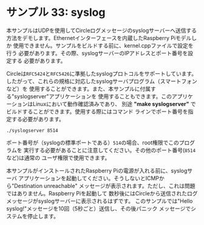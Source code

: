 # サンプル 33: syslog

本サンプルはUDPを使用してCircleログメッセージのsyslogサーバーへ送信する
方法をデモします。Ethernetインターフェースを内蔵したRaspberry Piモデルしか
使用できません。サンプルをビルドする前に、kernel.cppファイルで設定を行う
必要があります。その際、syslogサーバーのIPアドレスとポート番号を設定する
必要があります。

Circleは`RFC5424`と`RFC5426`に準拠したsyslogプロトコルをサポートしています。
したがって、これらの規格に対応したsyslogサーバプログラム（スマートフォンなど）を
使用することができます。また、本サンプルに付属する"syslogserver"アプリケーションを
使用することもできます。このアプリケーションはLinuxにおいて動作確認済みであり、
別途 **"make syslogserver"** でビルドすることができます。使用する際にはコマンド
ラインでポート番号を指定する必要があります。

```
./syslogserver 8514
```

ポート番号が（syslogの標準ポートである）`514`の場合、root権限でこのプログラムを
実行する必要があることに注意してください。その他のポート番号(`8514`など)は通常の
ユーザ権限で使用できます。

本サンプルがインストールされたRaspberry Piの電源が入れる前に、syslogサーバ
アプリケーションを起動してください。そうしないとICMPから"Destination unreachable"
メッセージが表示されます。ただし、これは問題ではありません。Raspberry Piを起動して
数秒後にはCircleから送信されたログメッセージがsyslogサーバーに表示されるはずです。
このサンプルでは"Hello syslog!"メッセージを10回（5秒ごと）送信し、その後パニック
メッセージでシステムを停止します。
